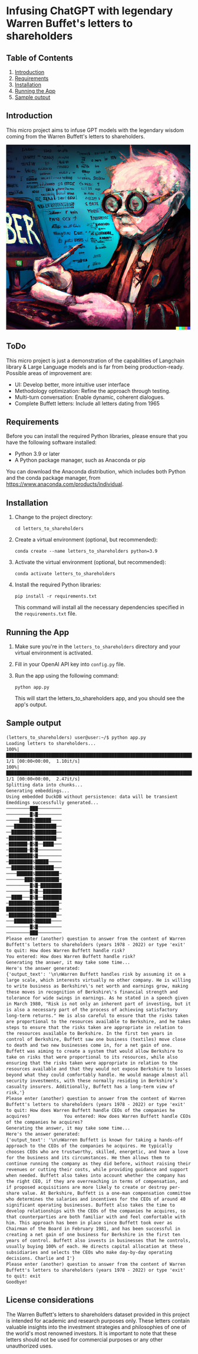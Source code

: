 
# Infusing ChatGPT with legendary Warren Buffet's letters to shareholders

## Table of Contents

1. [Introduction](#introduction)
2. [Requirements](#requirements)
3. [Installation](#installation)
4. [Running the App](#running-the-app)
5. [Sample output](#sample-output)

## Introduction

This micro project aims to infuse GPT models with the legendary wisdom coming from the Warren Buffett's letters to shareholders.

![Buffett's picture](https://github.com/lsirse/Data-Science-Portfolio/blob/master/letters_to_shareholders/data/buffett_smaller.png)

## ToDo

This micro project is just a demonstration of the capabilities of Langchain library & Large Language models and is far from being production-ready. Possible areas of improvement are:

- UI: Develop better, more intuitive user interface
- Methodology optimization: Refine the approach through testing.
- Multi-turn conversation: Enable dynamic, coherent dialogues.
- Complete Buffett letters: Include all letters dating from 1965


## Requirements

Before you can install the required Python libraries, please ensure that you have the following software installed:

* Python 3.9 or later
* A Python package manager, such as Anaconda or pip

You can download the Anaconda distribution, which includes both Python and the conda package manager, from https://www.anaconda.com/products/individual.

## Installation

1. Change to the project directory:

   ```
   cd letters_to_shareholders
   ```

2. Create a virtual environment (optional, but recommended):

   ```
   conda create --name letters_to_shareholders python=3.9
   ```

3. Activate the virtual environment (optional, but recommended):
   ```
   conda activate letters_to_shareholders
   ```

4. Install the required Python libraries:

   ```
   pip install -r requirements.txt
   ```

   This command will install all the necessary dependencies specified in the `requirements.txt` file.

## Running the App

1. Make sure you're in the `letters_to_shareholders` directory and your virtual environment is activated.

2. Fill in your OpenAI API key into `config.py` file.

3. Run the app using the following command:

   ```
   python app.py
   ```

   This will start the letters_to_shareholders app, and you should see the app's output.
   

## Sample output

```
(letters_to_shareholders) user@user:~/$ python app.py 
Loading letters to shareholders...
100%|████████████████████████████████████████████████████████████████████████████| 1/1 [00:00<00:00,  1.10it/s]
100%|████████████████████████████████████████████████████████████████████████████| 1/1 [00:00<00:00,  2.47it/s]
Splitting data into chunks...
Generating embeddings...
Using embedded DuckDB without persistence: data will be transient
Emeddings successfully generated...
─────────███─────────
─────────█$█─────────
─────█████$██████────
───███████$████████──
──████████$████████──
─█████████$████████──
─███████─█$█──████───
─███████─█$█─────────
─█████████$█─────────
─█████████$█████─────
──████████$███████───
────██████$█████████─
───────███$█████████─
─────────█$█─████████
─────────█$█──███████
──████───█$█──███████
─█████████$█████████─
██████████$█████████─
─█████████$████████──
───███████$██████────
─────────█$█─────────
─────────███─────────
Please enter (another) question to answer from the content of Warren Buffett's letters to shareholders (years 1978 - 2022) or type 'exit' to quit: How does Warren Buffett handle risk?
You entered: How does Warren Buffett handle risk?
Generating the answer, it may take some time...
Here's the answer generated:
{'output_text': '\n\nWarren Buffett handles risk by assuming it on a large scale, which interests virtually no other company. He is willing to write business as Berkshire\'s net worth and earnings grow, making these moves in recognition of Berkshire\'s financial strength and tolerance for wide swings in earnings. As he stated in a speech given in March 1980, "Risk is not only an inherent part of investing, but it is also a necessary part of the process of achieving satisfactory long-term returns." He is also careful to ensure that the risks taken are proportional to the resources available to Berkshire, and he takes steps to ensure that the risks taken are appropriate in relation to the resources available to Berkshire. In the first ten years in control of Berkshire, Buffett saw one business (textiles) move close to death and two new businesses come in, for a net gain of one. Buffett was aiming to create a system that would allow Berkshire to take on risks that were proportional to its resources, while also ensuring that the risks taken were appropriate in relation to the resources available and that they would not expose Berkshire to losses beyond what they could comfortably handle. He would manage almost all security investments, with these normally residing in Berkshire’s casualty insurers. Additionally, Buffett has a long-term view of risk,'}
Please enter (another) question to answer from the content of Warren Buffett's letters to shareholders (years 1978 - 2022) or type 'exit' to quit: How does Warren Buffett handle CEOs of the companies he acquires?             You entered: How does Warren Buffett handle CEOs of the companies he acquires?
Generating the answer, it may take some time...
Here's the answer generated:
{'output_text': '\n\nWarren Buffett is known for taking a hands-off approach to the CEOs of the companies he acquires. He typically chooses CEOs who are trustworthy, skilled, energetic, and have a love for the business and its circumstances. He then allows them to continue running the company as they did before, without raising their revenues or cutting their costs, while providing guidance and support when needed. Buffett also takes into account whether the company has the right CEO, if they are overreaching in terms of compensation, and if proposed acquisitions are more likely to create or destroy per-share value. At Berkshire, Buffett is a one-man compensation committee who determines the salaries and incentives for the CEOs of around 40 significant operating businesses. Buffett also takes the time to develop relationships with the CEOs of the companies he acquires, so that counterparties are both familiar with and feel comfortable with him. This approach has been in place since Buffett took over as Chairman of the Board in February 1981, and has been successful in creating a net gain of one business for Berkshire in the first ten years of control. Buffett also invests in businesses that he controls, usually buying 100% of each. He directs capital allocation at these subsidiaries and selects the CEOs who make day-by-day operating decisions. Charlie and I'}
Please enter (another) question to answer from the content of Warren Buffett's letters to shareholders (years 1978 - 2022) or type 'exit' to quit: exit
Goodbye!
```

## License considerations

The Warren Buffett's letters to shareholders dataset provided in this project is intended for academic and research purposes only. These letters contain valuable insights into the investment strategies and philosophies of one of the world's most renowned investors. It is important to note that these letters should not be used for commercial purposes or any other unauthorized uses. 